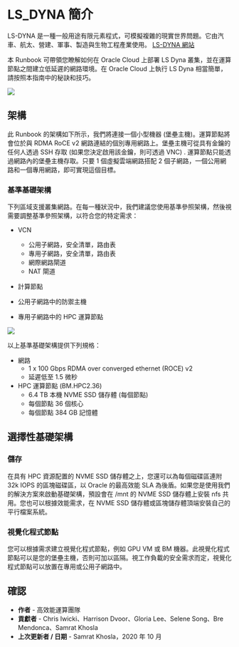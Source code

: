 # LS\_DYNA 簡介

LS-DYNA 是一種一般用途有限元素程式，可模擬複雜的現實世界問題。它由汽車、航太、營建、軍事、製造與生物工程產業使用。 [LS-DYNA 網站](https://www.lstc.com/products/ls-dyna)

本 Runbook 可帶領您瞭解如何在 Oracle Cloud 上部署 LS Dyna 叢集，並在運算節點之間建立低延遲的網路環境。在 Oracle Cloud 上執行 LS Dyna 相當簡單，請按照本指南中的秘訣和技巧。

![](images/3cars.jpg)

## **架構**

此 Runbook 的架構如下所示，我們將連接一個小型機器 (堡壘主機)。運算節點將會位於與 RDMA RoCE v2 網路連結的個別專用網路上。堡壘主機可從具有金鑰的任何人透過 SSH 存取 (如果您決定啟用該金鑰，則可透過 VNC) . 運算節點只能透過網路內的堡壘主機存取。只要 1 個虛擬雲端網路搭配 2 個子網路，一個公用網路和一個專用網路，即可實現這個目標。

### 基準基礎架構

下列區域支援叢集網路。在每一種狀況中，我們建議您使用基準參照架構，然後視需要調整基準參照架構，以符合您的特定需求：

*   VCN
    
    *   公用子網路，安全清單，路由表
    *   專用子網路，安全清單，路由表
    *   網際網路閘道
    *   NAT 閘道
*   計算節點
    
*   公用子網路中的防禦主機
    
*   專用子網路中的 HPC 運算節點
    

![](images/images.png)

以上基準基礎架構提供下列規格：

*   網路
    *   1 x 100 Gbps RDMA over converged ethernet (ROCE) v2
    *   延遲低至 1.5 微秒
*   HPC 運算節點 (BM.HPC2.36)
    *   6.4 TB 本機 NVME SSD 儲存體 (每個節點)
    *   每個節點 36 個核心
    *   每個節點 384 GB 記憶體

## 選擇性基礎架構

### 儲存

在具有 HPC 資源配置的 NVME SSD 儲存體之上，您還可以為每個磁碟區連附 32k IOPS 的區塊磁碟區，以 Oracle 的最高效能 SLA 為後盾。如果您是使用我們的解決方案來啟動基礎架構，預設會在 /mnt 的 NVME SSD 儲存體上安裝 nfs 共用。您也可以根據效能需求，在 NVME SSD 儲存體或區塊儲存體頂端安裝自己的平行檔案系統。

### 視覺化程式節點

您可以根據需求建立視覺化程式節點，例如 GPU VM 或 BM 機器。此視覺化程式節點可以是您的堡壘主機，否則可加以區隔。視工作負載的安全需求而定，視覺化程式節點可以放置在專用或公用子網路中。

## 確認

*   **作者** - 高效能運算團隊
*   **貢獻者** - Chris Iwicki、Harrison Dvoor、Gloria Lee、Selene Song、Bre Mendonca、Samrat Khosla
*   **上次更新者 / 日期** - Samrat Khosla，2020 年 10 月